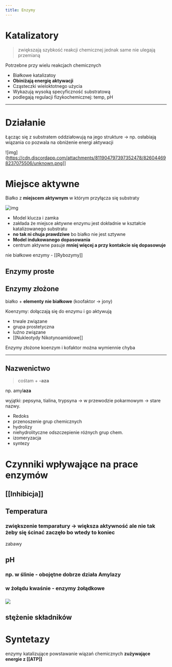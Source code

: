 ```yaml
---
title: Enzymy
---
```


# **Katalizatory**
> zwiększają szybkość reakcji chemicznej jednak same nie ulegają przemianą

Potrzebne przy wielu reakcjach chemicznych

- Białkowe katalizatoy
- **Obiniżają energię aktywacji**
- Cząsteczki wieloktotnego użycia
- Wykazują wysoką specyficzność substratową
- podlegają regulacji fizykochemicznej: temp, pH

---
# Działanie

Łącząc się z substratem oddziałowują na jego strukture → np. osłabiają wiązania co pozwala na obniżenie energi aktywacji

![img](https://cdn.discordapp.com/attachments/811904797397352478/826044698237075506/unknown.png]]

# Miejsce aktywne
Białko z __miejscem aktywnym__ w którym przyłącza się substraty

![img](https://upload.wikimedia.org/wikipedia/commons/2/21/Enzyme_structure.svg)

- Model klucza i zamka
- zakłada że miejsce aktywne enzymu jest dokładnie w kształcie katalizowanego substratu
- **no tak ni chuja prawdziwe** bo białko nie jest sztywne
- __Model indukowanego dopasowania__
- centrum aktywne pasuje **mniej więcej a przy kontakcie się dopasowuje**

nie białkowe enzymy - [[Rybozymy]]
## Enzymy proste
## Enzymy złożone
  białko + **elementy nie białkowe** (koofaktor → jony)

Koenzymy:
dołączają się do enzymu i go aktywują

- trwale związane
- grupa prostetyczna
- luźno związane
- [[Nukleotydy Nikotynoamidowe]]

Enzymy złożone koenzym i kofaktor można wymiennie chyba

---
## Nazwenictwo

> cośtam + **-aza**

np. amyl**aza**

wyjątki: pepsyna, tialina, trypsyna → w przewodzie pokarmowym → stare nazwy.

- Redoks
- przenoszenie grup chemicznych
- hydrolizy
- niehydrolityczne odszczepienie różnych grup chem.
- izomeryzacja
- syntezy

# Czynniki wpływające na prace enzymów
## [[Inhibicja]]
## Temperatura
### zwiększenie temparatury → większa aktywność ale nie tak żeby się ścinać zaczęło bo wtedy to koniec
zabawy
## pH
### np. w ślinie - obojętne dobrze działa Amylazy
### w żołądu kwaśnie - enzymy żołądkowe
### ![](https://cdn.discordapp.com/attachments/738092871021756817/831113589787066368/unknown.png)
## stężenie składników
# Syntetazy        
enzymy katalizujące powstawanie wiązań chemicznych **zużywające energie z [[ATP]]**
#
